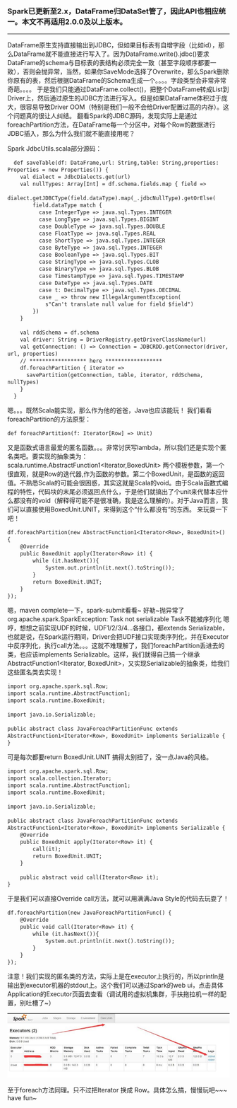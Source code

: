 ### Spark已更新至2.x，DataFrame归DataSet管了，因此API也相应统一。本文不再适用2.0.0及以上版本。

--------------------


DataFrame原生支持直接输出到JDBC，但如果目标表有自增字段（比如id），那么DataFrame就不能直接进行写入了。因为DataFrame.write().jdbc()要求DataFrame的schema与目标表的表结构必须完全一致（甚至字段顺序都要一致），否则会抛异常，当然，如果你SaveMode选择了Overwrite，那么Spark删除你原有的表，然后根据DataFrame的Schema生成一个。。。。字段类型会非常非常奇葩。。。。
于是我们只能通过DataFrame.collect()，把整个DataFrame转成List<Row>到Driver上，然后通过原生的JDBC方法进行写入。但是如果DataFrame体积过于庞大，很容易导致Driver OOM（特别是我们一般不会给Driver配置过高的内存）。这个问题真的很让人纠结。
翻看Spark的JDBC源码，发现实际上是通过foreachPartition方法，在DataFrame每一个分区中，对每个Row的数据进行JDBC插入，那么为什么我们就不能直接用呢？

Spark JdbcUtils.scala部分源码：

      def saveTable(df: DataFrame,url: String,table: String,properties: Properties = new Properties()) {
        val dialect = JdbcDialects.get(url)
        val nullTypes: Array[Int] = df.schema.fields.map { field =>
          dialect.getJDBCType(field.dataType).map(_.jdbcNullType).getOrElse(
            field.dataType match {
              case IntegerType => java.sql.Types.INTEGER
              case LongType => java.sql.Types.BIGINT
              case DoubleType => java.sql.Types.DOUBLE
              case FloatType => java.sql.Types.REAL
              case ShortType => java.sql.Types.INTEGER
              case ByteType => java.sql.Types.INTEGER
              case BooleanType => java.sql.Types.BIT
              case StringType => java.sql.Types.CLOB
              case BinaryType => java.sql.Types.BLOB
              case TimestampType => java.sql.Types.TIMESTAMP
              case DateType => java.sql.Types.DATE
              case t: DecimalType => java.sql.Types.DECIMAL
              case _ => throw new IllegalArgumentException(
                s"Can't translate null value for field $field")
            })
        }

        val rddSchema = df.schema
        val driver: String = DriverRegistry.getDriverClassName(url)
        val getConnection: () => Connection = JDBCRDD.getConnector(driver, url, properties)
        // ****************** here ******************
        df.foreachPartition { iterator =>
          savePartition(getConnection, table, iterator, rddSchema, nullTypes)
        }
      }

嗯。。。既然Scala能实现，那么作为他的爸爸，Java也应该能玩！
我们看看foreachPartition的方法原型：

    def foreachPartition(f: Iterator[Row] => Unit)

又是函数式语言最爱的匿名函数。。。非常讨厌写lambda，所以我们还是实现个匿名类吧。要实现的抽象类为：
scala.runtime.AbstractFunction1<Iterator<Row>,BoxedUnit> 两个模板参数，第一个很直观，就是Row的迭代器,作为函数的参数。第二个BoxedUnit，是函数的返回值。不熟悉Scala的可能会很困惑，其实这就是Scala的void。由于Scala函数式编程的特性，代码块的末尾必须返回点什么，于是他们就搞出了个unit来代替本应什么都没有的void（解释得可能不是很准确，我是这么理解的）。对于Java而言，我们可以直接使用BoxedUnit.UNIT，来得到这个“什么都没有”的东西。
来玩耍一下吧！

    df.foreachPartition(new AbstractFunction1<Iterator<Row>, BoxedUnit>() {
        @Override
        public BoxedUnit apply(Iterator<Row> it) {
            while (it.hasNext()){
                System.out.println(it.next().toString());
            }
            return BoxedUnit.UNIT;
        }
    });

嗯，maven complete一下，spark-submit看看~
好勒~抛异常了
org.apache.spark.SparkException: Task not serializable
Task不能被序列化
嗯哼，想想之前实现UDF的时候，UDF1/2/3/4...各接口，都extends Serializable，也就是说，在Spark运行期间，Driver会把UDF接口实现类序列化，并在Executor中反序列化，执行call方法。。。这就不难理解了，我们foreachPartition丢进去的类，也应该implements Serializable。这样，我们就得自己搞一个继承AbstractFunction1<Iterator<Row>, BoxedUnit>，又实现Serializable的抽象类，给我们这些匿名类去实现！

    import org.apache.spark.sql.Row;
    import scala.runtime.AbstractFunction1;
    import scala.runtime.BoxedUnit;

    import java.io.Serializable;

    public abstract class JavaForeachPartitionFunc extends AbstractFunction1<Iterator<Row>, BoxedUnit> implements Serializable {
    }
可是每次都要return BoxedUnit.UNIT 搞得太别扭了，没一点Java的风格。

    import org.apache.spark.sql.Row;
    import scala.collection.Iterator;
    import scala.runtime.AbstractFunction1;
    import scala.runtime.BoxedUnit;

    import java.io.Serializable;

    public abstract class JavaForeachPartitionFunc extends AbstractFunction1<Iterator<Row>, BoxedUnit> implements Serializable {
        @Override
        public BoxedUnit apply(Iterator<Row> it) {
            call(it);
            return BoxedUnit.UNIT;
        }

        public abstract void call(Iterator<Row> it);
    }

于是我们可以直接Override call方法，就可以用满满Java Style的代码去玩耍了！

    df.foreachPartition(new JavaForeachPartitionFunc() {
        @Override
        public void call(Iterator<Row> it) {
            while (it.hasNext()){
                System.out.println(it.next().toString());
            }
        }
    });

注意！我们实现的匿名类的方法，实际上是在executor上执行的，所以println是输出到executor机器的stdout上。这个我们可以通过Spark的web ui，点击具体Application的Executor页面去查看（调试用的虚拟机集群，手扶拖拉机一样的配置，别吐槽了~）

![](../resources/testing-spark-cluster.jpg)

至于foreach方法同理。只不过把Iterator<Row> 换成 Row。具体怎么搞，慢慢玩吧~~~
have fun~

